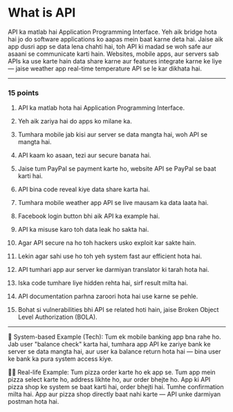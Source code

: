 # What is API
API ka matlab hai Application Programming Interface. Yeh aik bridge hota hai jo do software applications ko aapas mein baat karne deta hai. Jaise aik app dusri app se data lena chahti hai, toh API ki madad se woh safe aur asaani se communicate karti hain. Websites, mobile apps, aur servers sab APIs ka use karte hain data share karne aur features integrate karne ke liye — jaise weather app real-time temperature API se le kar dikhata hai.

---

### 15 points

1. API ka matlab hota hai Application Programming Interface.

2. Yeh aik zariya hai do apps ko milane ka.

3. Tumhara mobile jab kisi aur server se data mangta hai, woh API se mangta hai.

4. API kaam ko asaan, tezi aur secure banata hai.

5. Jaise tum PayPal se payment karte ho, website API se PayPal se baat karti hai.

6. API bina code reveal kiye data share karta hai.

7. Tumhara mobile weather app API se live mausam ka data laata hai.

8. Facebook login button bhi aik API ka example hai.

9. API ka misuse karo toh data leak ho sakta hai.

10. Agar API secure na ho toh hackers usko exploit kar sakte hain.

11. Lekin agar sahi use ho toh yeh system fast aur efficient hota hai.

12. API tumhari app aur server ke darmiyan translator ki tarah hota hai.

13. Iska code tumhare liye hidden rehta hai, sirf result milta hai.

14. API documentation parhna zaroori hota hai use karne se pehle.

15. Bohat si vulnerabilities bhi API se related hoti hain, jaise Broken Object Level Authorization (BOLA).

---

🔧 System-based Example (Tech):
Tum ek mobile banking app bna rahe ho. Jab user "balance check" karta hai, tumhara app API ke zariye bank ke server se data mangta hai, aur user ka balance return hota hai — bina user ke bank ka pura system access kiye.

👨‍🍳 Real-life Example:
Tum pizza order karte ho ek app se. Tum app mein pizza select karte ho, address likhte ho, aur order bhejte ho. App ki API pizza shop ke system se baat karti hai, order bhejti hai. Tumhe confirmation milta hai. App aur pizza shop directly baat nahi karte — API unke darmiyan postman hota hai.

